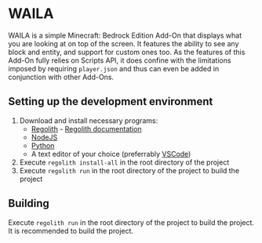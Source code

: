 # WAILA

WAILA is a simple Minecraft: Bedrock Edition Add-On that displays what you are looking at on top of the screen. It features the ability to see any block and entity, and support for custom ones too. As the features of this Add-On fully relies on Scripts API, it does confine with the limitations imposed by requiring `player.json` and thus can even be added in conjunction with other Add-Ons.

## Setting up the development environment

1. Download and install necessary programs:
   - [Regolith](https://github.com/Bedrock-OSS/regolith/releases) - [Regolith documentation](https://bedrock-oss.github.io/regolith/guide/installing)
   - [NodeJS](https://nodejs.org/en/download/)
   - [Python](https://www.python.org/downloads/)
   - A text editor of your choice (preferrably [VSCode](https://code.visualstudio.com/))
2. Execute `regolith install-all` in the root directory of the project
3. Execute `regolith run` in the root directory of the project to build the project

## Building

Execute `regolith run` in the root directory of the project to build the project. It is recommended to build the project.
